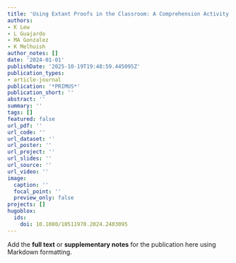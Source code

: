 ```yaml
---
title: 'Using Extant Proofs in the Classroom: A Comprehension Activity Structure'
authors:
- K Lew
- L Guajardo
- MA Gonzalez
- K Melhuish
author_notes: []
date: '2024-01-01'
publishDate: '2025-10-19T19:48:59.445095Z'
publication_types:
- article-journal
publication: '*PRIMUS*'
publication_short: ''
abstract: ''
summary: ''
tags: []
featured: false
url_pdf: ''
url_code: ''
url_dataset: ''
url_poster: ''
url_project: ''
url_slides: ''
url_source: ''
url_video: ''
image:
  caption: ''
  focal_point: ''
  preview_only: false
projects: []
hugoblox:
  ids:
    doi: 10.1080/10511970.2024.2403095
---
```


Add the **full text** or **supplementary notes** for the publication here using Markdown formatting.
